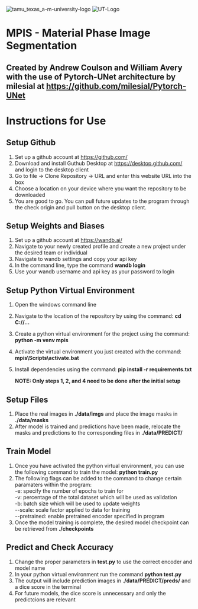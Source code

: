 ![tamu_texas_a-m-university-logo](https://user-images.githubusercontent.com/36116977/170396505-c2bc0ac1-d5bf-4485-93d3-6e637a671024.png)
![UT-Logo](https://user-images.githubusercontent.com/36116977/170396567-618abb90-fdfb-45ec-ba47-5549ad950cd0.png)

# MPIS - Material Phase Image Segmentation
## Created by Andrew Coulson and William Avery with the use of Pytorch-UNet architecture by milesial at https://github.com/milesial/Pytorch-UNet

# Instructions for Use

## Setup Github
1) Set up a github account at https://github.com/
2) Download and install Guthub Desktop at https://desktop.github.com/ and login to the desktop client
3) Go to file -> Clone Repository -> URL and enter this website URL into the box
4) Choose a location on your device where you want the repository to be downloaded
5) You are good to go. You can pull future updates to the program through the check origin and pull button on the desktop client.

## Setup Weights and Biases
1) Set up a github account at https://wandb.ai/
2) Navigate to your newly created profile and create a new project under the desired team or individual
3) Navigate to wandb settings and copy your api key
4) In the command line, type the command **wandb login**
5) Use your wandb username and api key as your password to login

## Setup Python Virtual Environment
1) Open the windows command line
2) Navigate to the location of the repository by using the command: **cd C://...**
3) Create a python virtual environment for the project using the command: **python -m venv mpis** 
4) Activate the virtual environment you just created with the command: **mpis\Scripts\activate.bat**
5) Install dependencies using the command: **pip install -r requirements.txt**

   **NOTE: Only steps 1, 2, and 4 need to be done after the initial setup**
   
## Setup Files
1) Place the real images in **./data/imgs** and place the image masks in **./data/masks**
2) After model is trained and predictions have been made, relocate the masks and predictions to the corresponding files in **./data/PREDICT/**

## Train Model
1) Once you have activated the python virtual environment, you can use the following command to train the model: **python train.py**
2) The following flags can be added to the command to change certain paramaters within the program:  
        -e: specify the number of epochs to train for      
        -v: percentage of the total dataset which will be used as validation    
        -b: batch size which will be used to update weights  
        --scale: scale factor applied to data for training  
        --pretrained: enable pretrained encoder specified in program  
3) Once the model training is complete, the desired model checkpoint can be retrieved from **./checkpoints**

## Predict and Check Accuracy
1) Change the proper parameters in **test.py** to use the correct encoder and model name
2) In your python virtual environment run the command **python test.py**
3) The output will include prediction images in **./data/PREDICT/preds/** and a dice score in the terminal
4) For future models, the dice score is unnecessary and only the predictcions are relevant
